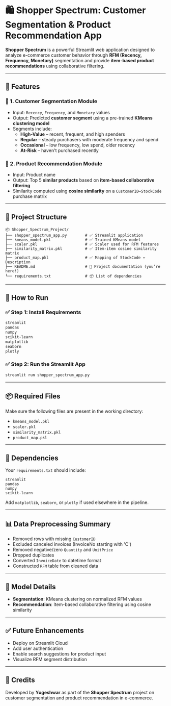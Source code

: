 
# 🛍️ Shopper Spectrum: Customer Segmentation & Product Recommendation App

**Shopper Spectrum** is a powerful Streamlit web application designed to analyze e-commerce customer behavior through **RFM (Recency, Frequency, Monetary)** segmentation and provide **item-based product recommendations** using collaborative filtering.

---

## 🔧 Features

### 🎯 1. Customer Segmentation Module
- Input: `Recency`, `Frequency`, and `Monetary` values
- Output: Predicted **customer segment** using a pre-trained **KMeans clustering model**
- Segments include:
  - **High-Value** – recent, frequent, and high spenders
  - **Regular** – steady purchasers with moderate frequency and spend
  - **Occasional** – low frequency, low spend, older recency
  - **At-Risk** – haven't purchased recently

### 🎯 2. Product Recommendation Module
- Input: Product name
- Output: Top 5 **similar products** based on **item-based collaborative filtering**
- Similarity computed using **cosine similarity** on a `CustomerID–StockCode` purchase matrix

---

## 📁 Project Structure

```
📦 Shopper_Spectrum_Project/
├── shopper_spectrum_app.py        # ✅ Streamlit application
├── kmeans_model.pkl               # ✅ Trained KMeans model
├── scaler.pkl                     # ✅ Scaler used for RFM features
├── similarity_matrix.pkl          # ✅ Item-item cosine similarity matrix
├── product_map.pkl                # ✅ Mapping of StockCode ↔ Description
├── README.md                      # 📄 Project documentation (you’re here!)
└── requirements.txt               # 📦 List of dependencies
```

---

## 🚀 How to Run

### ✅ Step 1: Install Requirements
```bash
streamlit
pandas
numpy
scikit-learn
matplotlib
seaborn
plotly
```

### ✅ Step 2: Run the Streamlit App
```bash
streamlit run shopper_spectrum_app.py
```

---

## 📦 Required Files

Make sure the following files are present in the working directory:

- `kmeans_model.pkl`
- `scaler.pkl`
- `similarity_matrix.pkl`
- `product_map.pkl`

---

## 📌 Dependencies

Your `requirements.txt` should include:

```
streamlit
pandas
numpy
scikit-learn
```

Add `matplotlib`, `seaborn`, or `plotly` if used elsewhere in the pipeline.

---

## 📊 Data Preprocessing Summary

- Removed rows with missing `CustomerID`
- Excluded canceled invoices (InvoiceNo starting with 'C')
- Removed negative/zero `Quantity` and `UnitPrice`
- Dropped duplicates
- Converted `InvoiceDate` to datetime format
- Constructed `RFM` table from cleaned data

---

## 🤖 Model Details

- **Segmentation**: KMeans clustering on normalized RFM values
- **Recommendation**: Item-based collaborative filtering using cosine similarity

---

## ✅ Future Enhancements

- Deploy on Streamlit Cloud
- Add user authentication
- Enable search suggestions for product input
- Visualize RFM segment distribution

---

## 🧠 Credits

Developed by **Yugeshwar** as part of the **Shopper Spectrum** project on customer segmentation and product recommendation in e-commerce.

